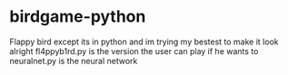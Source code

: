 # birdgame-python
Flappy bird except its in python and im trying my bestest to make it look alright
fl4ppyb1rd.py is the version the user can play if he wants to
neuralnet.py is the neural network
